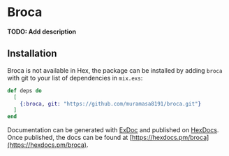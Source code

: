 # Broca

**TODO: Add description**

## Installation

Broca is not available in Hex, the package can be installed
by adding `broca` with git to your list of dependencies in `mix.exs`:

```elixir
def deps do
  [
    {:broca, git: "https://github.com/muramasa8191/broca.git"}
  ]
end
```

Documentation can be generated with [ExDoc](https://github.com/elixir-lang/ex_doc)
and published on [HexDocs](https://hexdocs.pm). Once published, the docs can
be found at [https://hexdocs.pm/broca](https://hexdocs.pm/broca).

